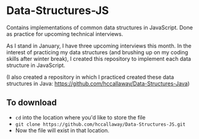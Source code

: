 # Data-Structures-JS
Contains implementations of common data structures in JavaScript. Done as practice for upcoming technical interviews.

As I stand in January, I have three upcoming interviews this month. In the interest of practicing my data structures (and brushing up on my coding skills after winter break), I created this repository to implement each data structure in JavaScript.

(I also created a repository in which I practiced created these data structures in Java: https://github.com/hccallaway/Data-Structures-Java)

## To download
- `cd` into the location where you'd like to store the file
- `git clone https://github.com/hccallaway/Data-Structures-JS.git`
- Now the file will exist in that location.
